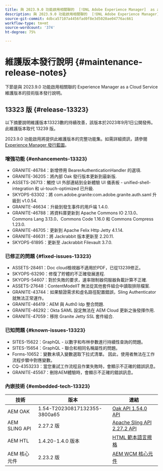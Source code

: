 ```yaml
---
title: 與 2023.9.0 功能啟用相關聯的  [!DNL Adobe Experience Manager]  as a Cloud Service 維護版本發行說明。
description: 與 2023.9.0 功能啟用相關聯的  [!DNL Adobe Experience Manager]  as a Cloud Service 維護版本發行說明。
source-git-commit: 4dbca57107a4456fad0f8e3d5020ae04776ac661
workflow-type: tm+mt
source-wordcount: '374'
ht-degree: 75%

---
```


# 維護版本發行說明 {#maintenance-release-notes}

下節是與 2023.9.0 功能啟用相關聯的 Experience Manager as a Cloud Service 維護版本的技術版本發行說明。

## 13323 版 {#release-13323}

以下摘要說明維護版本13323數的持續改善，該版本於2023年9月1日公開發佈。 此維護版本取代 13239 版。

2023.9.0 功能啟用將提供此維護版本的完整功能集。如需詳細資訊，請參閱 [Experience Manager 發行藍圖](https://experienceleague.adobe.com/docs/experience-manager-release-information/aem-release-updates/update-releases-roadmap.html)。

### 增強功能 {#enhancements-13323}

- GRANITE-46784：新增停用 BearerAuthenticationHandler 的選項.
- GRANITE-36205：將內部 Oak 發行版本更新到最新版.
- ASSETS-26713：觸控 UI 外部連結到全新體驗 UI 儀表板 - unified-shell-integration 和 ui-touch-optimized 已升級.
- SKYOPS-63302：將 com.adobe.granite:com.adobe.granite.auth.saml 升級到 v1.0.54.
- GRANITE-46634：升級到發生事件的用戶端 1.4.0.
- GRANITE-46788：將資料庫更新到 Apache Commons IO 2.13.0、Commons Lang 3.13.0、Commons Code 1.16.0 和 Commons Compress 1.23.0.
- GRANITE-46705：更新到 Apache Felix Http Jetty 4.1.14.
- GRANITE-46631：將 Jackrabbit 版本更新至 2.20.11.
- SKYOPS-61895：更新至 Jackrabbit Filevault 3.7.0.

### 已修正的問題 {#fixed-issues-13323}

- ASSETS-28461：Doc cloud檢視器不適用於PDF，已從13239修正。
- SKYOPS-63290：修復了貯體的不正確發展進程.
- SKYOPS-54607：對於失敗的要求，速率限制器伺服器負載計算不正確.
- ASSETS-27648：ContentModelIT 無法從其他套件組合中讀取排除檔案.
- GRANITE-43744：如果驗證需求和虛名路徑配置錯誤，Sling Authenticator就無法正常運作。
- GRANITE-46419：AEM 與 Auth0 Idp 整合問題.
- GRANITE-46292：Okta SAML 設定無法在 AEM Cloud 更新之後發揮作用.
- GRANITE-47059：移除 Granite Jetty SSL 套件組合.

### 已知問題 {#known-issues-13323}

- SITES-15622：GraphQL - 以數字和布林參數進行持續性查詢的問題。
- SITES-15654：GraphQL - 聯合和相同名稱屬性的問題。
- Forms-10652：變數未填入變數選取下拉式清單。 因此，使用者無法在工作流程步驟中對應變數。
- CQ-4353233：當您重試工作流程且作業失敗時，會顯示不正確的錯誤訊息。
- GRANITE-45567：刪除AEM體驗時，會顯示不正確的錯誤訊息。

### 內嵌技術 {#embedded-tech-13323}

| 技術 | 版本 | 連結 |
|---|---|---|
| AEM OAK | 1.54-T20230817132355-3800a65 | [Oak API 1.54.0 API](https://www.javadoc.io/doc/org.apache.jackrabbit/oak-api/1.54.0/index.html) |
| AEM SLING API | 2.27.2 版 | [Apache Sling API 2.27.2 API](https://www.javadoc.io/doc/org.apache.sling/org.apache.sling.api/latest/index.html) |
| AEM HTL | 1.4.20-1.4.0 版本 | [HTML 範本語言規格](https://github.com/adobe/htl-spec) |
| AEM 核心元件 | 2.23.2 版 | [AEM WCM 核心元件](https://github.com/adobe/aem-core-wcm-components) |
